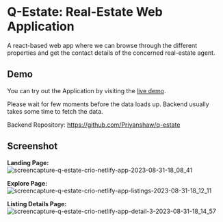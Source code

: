 # Q-Estate: Real-Estate Web Application

A react-based web app where we can browse through the different properties and get the contact details of the concerned real-estate agent.


## Demo

You can try out the Application by visiting the [live demo](https://priyanshu-qestate.netlify.app/).

Please wait for few moments before the data loads up. Backend usually takes some time to fetch the data.

Backend Repository: https://github.com/Priyanshaw/q-estate

## Screenshot

**Landing Page:**
![screencapture-q-estate-crio-netlify-app-2023-08-31-18_08_41](https://github.com/anshumansinha18/q-estate-crio/assets/39727166/80ff5607-6fbe-404c-8b9d-9693e9086bab)

**Explore Page:**
![screencapture-q-estate-crio-netlify-app-listings-2023-08-31-18_12_11](https://github.com/anshumansinha18/q-estate-crio/assets/39727166/c3ab31da-87e1-4971-b837-41e8c473e0ce)

**Listing Details Page:**
![screencapture-q-estate-crio-netlify-app-detail-3-2023-08-31-18_14_57](https://github.com/anshumansinha18/q-estate-crio/assets/39727166/1ef1bdd1-cf63-4206-8036-ce48dc45744c)

